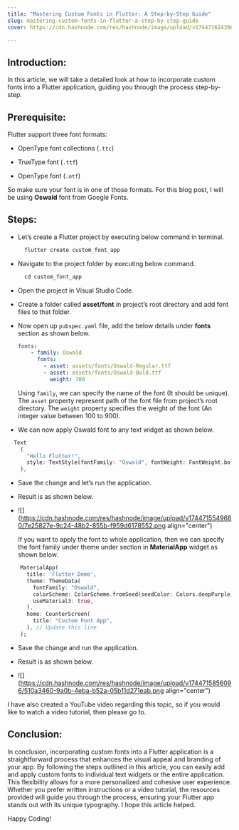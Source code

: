 ```yaml
---
title: "Mastering Custom Fonts in Flutter: A Step-by-Step Guide"
slug: mastering-custom-fonts-in-flutter-a-step-by-step-guide
cover: https://cdn.hashnode.com/res/hashnode/image/upload/v1744716243080/031e0127-493d-4285-9395-6570fa7242a2.png

---
```


## Introduction:

In this article, we will take a detailed look at how to incorporate custom fonts into a Flutter application, guiding you through the process step-by-step.

## Prerequisite:

Flutter support three font formats:

* OpenType font collections (`.ttc`)
    
* TrueType font (`.ttf`)
    
* OpenType font (`.otf`)
    

So make sure your font is in one of those formats. For this blog post, I will be using **Oswald** font from Google Fonts.

## Steps:

* Let’s create a Flutter project by executing below command in terminal.
    
    ```dart
      flutter create custom_font_app
    ```
    
* Navigate to the project folder by executing below command.
    
    ```dart
      cd custom_font_app
    ```
    
* Open the project in Visual Studio Code.
    
* Create a folder called **asset/font** in project’s root directory and add font files to that folder.
    
* Now open up `pubspec.yaml` file, add the below details under **fonts** section as shown below.
    
    ```yaml
    fonts:
        - family: Oswald
          fonts:
            - asset: assets/fonts/Oswald-Regular.ttf
            - asset: assets/fonts/Oswald-Bold.ttf
              weight: 700
    ```
    
    Using `family`, we can specify the name of the font (It should be unique). The `asset` property represent path of the font file from project’s root directory. The `weight` property specifies the weight of the font (An integer value between 100 to 900).
    
* We can now apply Oswald font to any text widget as shown below.
    

```dart
  Text
    (
      "Hello Flutter!",
      style: TextStyle(fontFamily: "Oswald", fontWeight: FontWeight.bold, fontSize: 24),
    ),
```

* Save the change and let’s run the application.
    
* Result is as shown below.
    
* ![](https://cdn.hashnode.com/res/hashnode/image/upload/v1744715549680/7e25827e-9c24-48b2-855b-f959d6178552.png align="center")
    
    If you want to apply the font to whole application, then we can specify the font family under theme under section in **MaterialApp** widget as shown below.
    

```dart
    MaterialApp(
      title: 'Flutter Demo',
      theme: ThemeData(
        fontFamily: "Oswald",
        colorScheme: ColorScheme.fromSeed(seedColor: Colors.deepPurple),
        useMaterial3: true,
      ),
      home: CounterScreen(
        title: "Custom Font App",
      ), // Update this line
    );
```

* Save the change and run the application.
    
* Result is as shown below.
    
* ![](https://cdn.hashnode.com/res/hashnode/image/upload/v1744715856096/510a3460-9a0b-4eba-b52a-05b11d271eab.png align="center")
    

I have also created a YouTube video regarding this topic, so if you would like to watch a video tutorial, then please go to.

## Conclusion:

In conclusion, incorporating custom fonts into a Flutter application is a straightforward process that enhances the visual appeal and branding of your app. By following the steps outlined in this article, you can easily add and apply custom fonts to individual text widgets or the entire application. This flexibility allows for a more personalized and cohesive user experience. Whether you prefer written instructions or a video tutorial, the resources provided will guide you through the process, ensuring your Flutter app stands out with its unique typography. I hope this article helped.

Happy Coding!